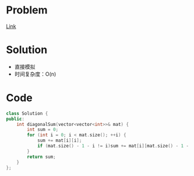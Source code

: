 # Problem
[Link](https://leetcode-cn.com/problems/matrix-diagonal-sum/)

# Solution
* 直接模拟
* 时间复杂度：O(n)

# Code
```cpp
class Solution {
public:
    int diagonalSum(vector<vector<int>>& mat) {
        int sum = 0;
        for (int i = 0; i < mat.size(); ++i) {
            sum += mat[i][i];
            if (mat.size() - 1 - i != i)sum += mat[i][mat.size() - 1 - i];   
        }
        return sum;
    }
};
```